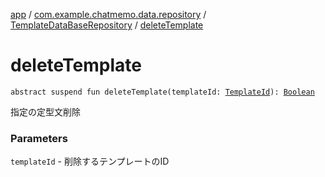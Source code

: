 [app](../../index.md) / [com.example.chatmemo.data.repository](../index.md) / [TemplateDataBaseRepository](index.md) / [deleteTemplate](./delete-template.md)

# deleteTemplate

`abstract suspend fun deleteTemplate(templateId: `[`TemplateId`](../../com.example.chatmemo.domain.model.value/-template-id/index.md)`): `[`Boolean`](https://kotlinlang.org/api/latest/jvm/stdlib/kotlin/-boolean/index.html)

指定の定型文削除

### Parameters

`templateId` - 削除するテンプレートのID